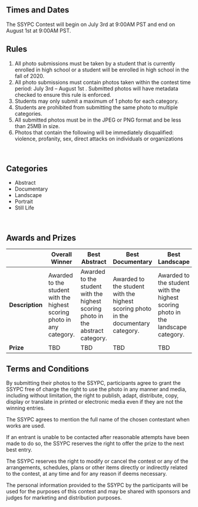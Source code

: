 <br/>

## Times and Dates
The SSYPC Contest will begin on July 3rd at 9:00AM PST and end on August 1st at 9:00AM PST.
<br/>

## Rules
1. All photo submissions must be taken by a student that is currently enrolled in high school or a student will be enrolled in high school in the fall of 2020.
2.	All photo submissions must contain photos taken within the contest time period: 
July 3rd – August 1st . Submitted photos will have metadata checked to ensure this rule is enforced.
3.	Students may only submit a maximum of 1 photo for each category.
4.	Students are prohibited from submitting the same photo to multiple categories.
5.	All submitted photos must be in the JPEG or PNG format and be less than 25MB in size.
6.  Photos that contain the following will be immediately disqualified: violence, profanity, sex, direct attacks on individuals or organizations

<br/>

## Categories
- Abstract
- Documentary 
- Landscape
- Portrait
- Still Life 

<br/>

## Awards and Prizes
|             | Overall Winner                                                          | Best Abstract                                                                     | Best Documentary                                                                     | Best Landscape                                                                     | Best Portrait                                                                     | Best Still Life                                                                     |
|-------------|-------------------------------------------------------------------------|-----------------------------------------------------------------------------------|--------------------------------------------------------------------------------------|------------------------------------------------------------------------------------|-----------------------------------------------------------------------------------|-------------------------------------------------------------------------------------|
| **Description** | Awarded to the student with the highest scoring  photo in any category. | Awarded to the student  with the highest scoring photo  in the abstract category. | Awarded to the student  with the highest scoring photo  in the documentary category. | Awarded to the student  with the highest scoring photo  in the landscape category. | Awarded to the student  with the highest scoring photo  in the portrait category. | Awarded to the student  with the highest scoring photo  in the still life category. |
| **Prize**       | TBD                                                                     | TBD                                                                               | TBD                                                                                  | TBD                                                                                | TBD                                                                               | TBD                                                                                 |

## Terms and Conditions
By submitting their photos to the SSYPC, participants agree to grant the SSYPC free of charge the right to use the photo in any manner and media, including without limitation, the right to publish, adapt, distribute, copy, display or translate in printed or electronic media even if they are not the winning entries.

The SSYPC agrees to mention the full name of the chosen contestant when works are used.

If an entrant is unable to be contacted after reasonable attempts have been made to do so, the SSYPC reserves the right to offer the prize to the next best entry.

The SSYPC reserves the right to modify or cancel the contest or any of the arrangements, schedules, plans or other items directly or indirectly related to the contest, at any time and for any reason if deems necessary. 

The personal information provided to the SSYPC by the participants will be used for the purposes of this contest and may be shared with sponsors and judges for marketing and distribution purposes.

